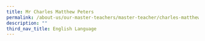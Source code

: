 ```yaml
---
title: Mr Charles Matthew Peters
permalink: /about-us/our-master-teachers/master-teacher/charles-matthew-peters/
description: ""
third_nav_title: English Language
---
```

